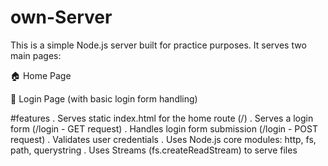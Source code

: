 # own-Server

This is a simple Node.js server built for practice purposes.
It serves two main pages:

🏠 Home Page

🔐 Login Page (with basic login form handling)

#features
. Serves static index.html for the home route (/)
. Serves a login form (/login - GET request)
. Handles login form submission (/login - POST request)
. Validates user credentials
. Uses Node.js core modules: http, fs, path, querystring
. Uses Streams (fs.createReadStream) to serve files

